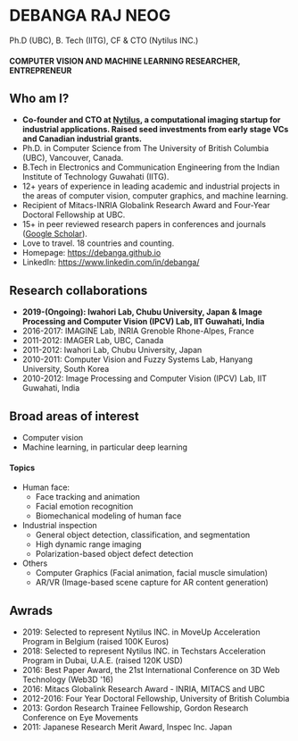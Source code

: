 # DEBANGA RAJ NEOG
Ph.D (UBC), B. Tech (IITG), CF & CTO (Nytilus INC.)
#### COMPUTER VISION AND MACHINE LEARNING RESEARCHER, ENTREPRENEUR

## Who am I? 

- **Co-founder and CTO at [Nytilus](https://www.nytilus.com/), a computational imaging startup for industrial applications. Raised seed investments from early stage VCs and Canadian industrial grants.**
- Ph.D. in Computer Science from The University of British Columbia (UBC), Vancouver, Canada.
- B.Tech in Electronics and Communication Engineering from the Indian Institute of Technology Guwahati (IITG).
- 12+ years of experience in leading academic and industrial projects in the areas of computer vision, computer graphics, and machine learning.
- Recipient of Mitacs-INRIA Globalink Research Award and Four-Year Doctoral Fellowship at UBC.
- 15+ in peer reviewed research papers in conferences and journals ([Google Scholar](https://scholar.google.com/citations?user=a7LQA8cAAAAJ&hl=en&oi=ao)).
- Love to travel. 18 countries and counting.
- Homepage: https://debanga.github.io 
- LinkedIn: https://www.linkedin.com/in/debanga/

## Research collaborations 
- **2019-(Ongoing): Iwahori Lab, Chubu University, Japan & Image Processing and Computer Vision (IPCV) Lab, IIT Guwahati, India**
- 2016-2017: IMAGINE Lab, INRIA Grenoble Rhone-Alpes, France
- 2011-2012: IMAGER Lab, UBC, Canada
- 2011-2012: Iwahori Lab, Chubu University, Japan
- 2010-2011: Computer Vision and Fuzzy Systems Lab, Hanyang University, South Korea
- 2010-2012: Image Processing and Computer Vision (IPCV) Lab, IIT Guwahati, India

## Broad areas of interest
- Computer vision
- Machine learning, in particular deep learning

#### Topics
- Human face:
  - Face tracking and animation
  - Facial emotion recognition
  - Biomechanical modeling of human face
- Industrial inspection
  - General object detection, classification, and segmentation
  - High dynamic range imaging
  - Polarization-based object defect detection
- Others
  - Computer Graphics (Facial animation, facial muscle simulation)
  - AR/VR (Image-based scene capture for AR content generation)

## Awrads 
- 2019: Selected to represent Nytilus INC. in MoveUp Acceleration Program in Belgium (raised 100K Euros)
- 2018: Selected to represent Nytilus INC. in Techstars Acceleration Program in Dubai, U.A.E. (raised 120K USD)
- 2016: Best Paper Award, the 21st International Conference on 3D Web Technology (Web3D '16)
- 2016: Mitacs Globalink Research Award - INRIA, MITACS and UBC
- 2012-2016: Four Year Doctoral Fellowship, University of British Columbia
- 2013: Gordon Research Trainee Fellowship, Gordon Research Conference on Eye Movements
- 2011: Japanese Research Merit Award, Inspec Inc. Japan


